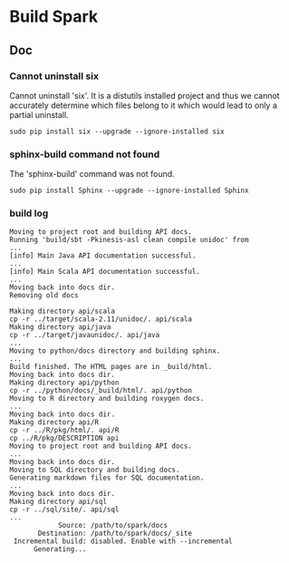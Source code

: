 # Build Spark

## Doc

### Cannot uninstall six
Cannot uninstall 'six'. It is a distutils installed project and thus we cannot accurately determine which files belong to it which would lead to only a partial uninstall.

```
sudo pip install six --upgrade --ignore-installed six
```

### sphinx-build command not found
The 'sphinx-build' command was not found.

```
sudo pip install Sphinx --upgrade --ignore-installed Sphinx
```

### build log

```
Moving to project root and building API docs.
Running 'build/sbt -Pkinesis-asl clean compile unidoc' from
...
[info] Main Java API documentation successful.
...
[info] Main Scala API documentation successful.
...
Moving back into docs dir.
Removing old docs

Making directory api/scala
cp -r ../target/scala-2.11/unidoc/. api/scala
Making directory api/java
cp -r ../target/javaunidoc/. api/java
...
Moving to python/docs directory and building sphinx.
...
Build finished. The HTML pages are in _build/html.
Moving back into docs dir.
Making directory api/python
cp -r ../python/docs/_build/html/. api/python
Moving to R directory and building roxygen docs.
...
Moving back into docs dir.
Making directory api/R
cp -r ../R/pkg/html/. api/R
cp ../R/pkg/DESCRIPTION api
Moving to project root and building API docs.
...
Moving back into docs dir.
Moving to SQL directory and building docs.
Generating markdown files for SQL documentation.
...
Moving back into docs dir.
Making directory api/sql
cp -r ../sql/site/. api/sql
...
            Source: /path/to/spark/docs
       Destination: /path/to/spark/docs/_site
 Incremental build: disabled. Enable with --incremental
      Generating...
```

